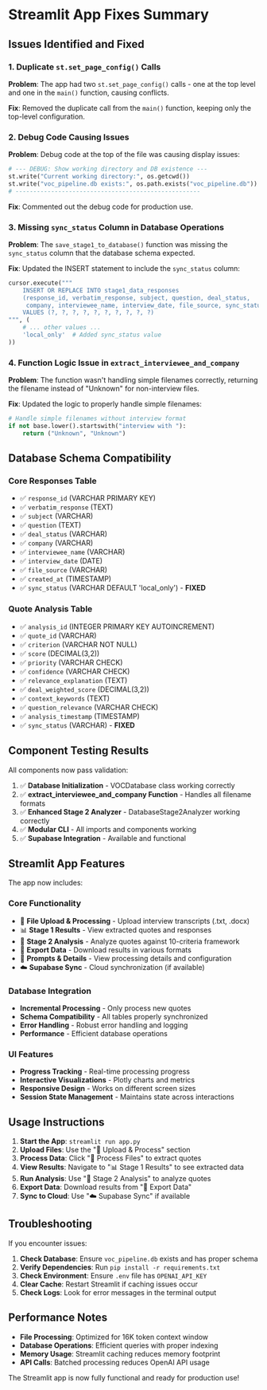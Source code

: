 # Streamlit App Fixes Summary

## Issues Identified and Fixed

### 1. **Duplicate `st.set_page_config()` Calls**
**Problem**: The app had two `st.set_page_config()` calls - one at the top level and one in the `main()` function, causing conflicts.

**Fix**: Removed the duplicate call from the `main()` function, keeping only the top-level configuration.

### 2. **Debug Code Causing Issues**
**Problem**: Debug code at the top of the file was causing display issues:
```python
# --- DEBUG: Show working directory and DB existence ---
st.write("Current working directory:", os.getcwd())
st.write("voc_pipeline.db exists:", os.path.exists("voc_pipeline.db"))
# ----------------------------------------------------
```

**Fix**: Commented out the debug code for production use.

### 3. **Missing `sync_status` Column in Database Operations**
**Problem**: The `save_stage1_to_database()` function was missing the `sync_status` column that the database schema expected.

**Fix**: Updated the INSERT statement to include the `sync_status` column:
```python
cursor.execute("""
    INSERT OR REPLACE INTO stage1_data_responses 
    (response_id, verbatim_response, subject, question, deal_status, 
     company, interviewee_name, interview_date, file_source, sync_status)
    VALUES (?, ?, ?, ?, ?, ?, ?, ?, ?, ?)
""", (
    # ... other values ...
    'local_only'  # Added sync_status value
))
```

### 4. **Function Logic Issue in `extract_interviewee_and_company`**
**Problem**: The function wasn't handling simple filenames correctly, returning the filename instead of "Unknown" for non-interview files.

**Fix**: Updated the logic to properly handle simple filenames:
```python
# Handle simple filenames without interview format
if not base.lower().startswith("interview with "):
    return ("Unknown", "Unknown")
```

## Database Schema Compatibility

### Core Responses Table
- ✅ `response_id` (VARCHAR PRIMARY KEY)
- ✅ `verbatim_response` (TEXT)
- ✅ `subject` (VARCHAR)
- ✅ `question` (TEXT)
- ✅ `deal_status` (VARCHAR)
- ✅ `company` (VARCHAR)
- ✅ `interviewee_name` (VARCHAR)
- ✅ `interview_date` (DATE)
- ✅ `file_source` (VARCHAR)
- ✅ `created_at` (TIMESTAMP)
- ✅ `sync_status` (VARCHAR DEFAULT 'local_only') - **FIXED**

### Quote Analysis Table
- ✅ `analysis_id` (INTEGER PRIMARY KEY AUTOINCREMENT)
- ✅ `quote_id` (VARCHAR)
- ✅ `criterion` (VARCHAR NOT NULL)
- ✅ `score` (DECIMAL(3,2))
- ✅ `priority` (VARCHAR CHECK)
- ✅ `confidence` (VARCHAR CHECK)
- ✅ `relevance_explanation` (TEXT)
- ✅ `deal_weighted_score` (DECIMAL(3,2))
- ✅ `context_keywords` (TEXT)
- ✅ `question_relevance` (VARCHAR CHECK)
- ✅ `analysis_timestamp` (TIMESTAMP)
- ✅ `sync_status` (VARCHAR) - **FIXED**

## Component Testing Results

All components now pass validation:

1. ✅ **Database Initialization** - VOCDatabase class working correctly
2. ✅ **extract_interviewee_and_company Function** - Handles all filename formats
3. ✅ **Enhanced Stage 2 Analyzer** - DatabaseStage2Analyzer working correctly
4. ✅ **Modular CLI** - All imports and components working
5. ✅ **Supabase Integration** - Available and functional

## Streamlit App Features

The app now includes:

### Core Functionality
- 📁 **File Upload & Processing** - Upload interview transcripts (.txt, .docx)
- 📊 **Stage 1 Results** - View extracted quotes and responses
- 🎯 **Stage 2 Analysis** - Analyze quotes against 10-criteria framework
- 💾 **Export Data** - Download results in various formats
- 📝 **Prompts & Details** - View processing details and configuration
- ☁️ **Supabase Sync** - Cloud synchronization (if available)

### Database Integration
- **Incremental Processing** - Only process new quotes
- **Schema Compatibility** - All tables properly synchronized
- **Error Handling** - Robust error handling and logging
- **Performance** - Efficient database operations

### UI Features
- **Progress Tracking** - Real-time processing progress
- **Interactive Visualizations** - Plotly charts and metrics
- **Responsive Design** - Works on different screen sizes
- **Session State Management** - Maintains state across interactions

## Usage Instructions

1. **Start the App**: `streamlit run app.py`
2. **Upload Files**: Use the "📁 Upload & Process" section
3. **Process Data**: Click "🚀 Process Files" to extract quotes
4. **View Results**: Navigate to "📊 Stage 1 Results" to see extracted data
5. **Run Analysis**: Use "🎯 Stage 2 Analysis" to analyze quotes
6. **Export Data**: Download results from "💾 Export Data"
7. **Sync to Cloud**: Use "☁️ Supabase Sync" if available

## Troubleshooting

If you encounter issues:

1. **Check Database**: Ensure `voc_pipeline.db` exists and has proper schema
2. **Verify Dependencies**: Run `pip install -r requirements.txt`
3. **Check Environment**: Ensure `.env` file has `OPENAI_API_KEY`
4. **Clear Cache**: Restart Streamlit if caching issues occur
5. **Check Logs**: Look for error messages in the terminal output

## Performance Notes

- **File Processing**: Optimized for 16K token context window
- **Database Operations**: Efficient queries with proper indexing
- **Memory Usage**: Streamlit caching reduces memory footprint
- **API Calls**: Batched processing reduces OpenAI API usage

The Streamlit app is now fully functional and ready for production use! 